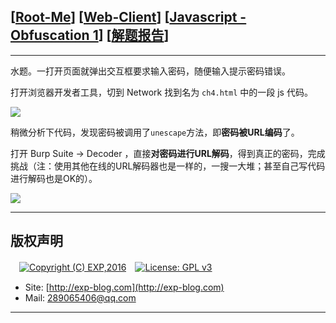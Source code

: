 ## [[Root-Me](https://www.root-me.org/)] [[Web-Client](https://www.root-me.org/en/Challenges/Web-Client/)] [[Javascript - Obfuscation 1](https://www.root-me.org/en/Challenges/Web-Client/Javascript-Obfuscation-1)] [[解题报告](https://exp-blog.com/safe/ctf/rootme/web-client/javascript-obfuscation1/)]

------

水题。一打开页面就弹出交互框要求输入密码，随便输入提示密码错误。

打开浏览器开发者工具，切到 Network 找到名为 `ch4.html` 中的一段 js 代码。

![](https://github.com/lyy289065406/CTF-Solving-Reports/blob/master/rootme/Web-Client/%5B05%5D%20%5B10P%5D%20Javascript%20-%20Obfuscation%201/imgs/01.png)

稍微分析下代码，发现密码被调用了`unescape`方法，即**密码被URL编码**了。

打开 Burp Suite -> Decoder ，直接**对密码进行URL解码**，得到真正的密码，完成挑战（注：使用其他在线的URL解码器也是一样的，一搜一大堆；甚至自己写代码进行解码也是OK的）。


![](https://github.com/lyy289065406/CTF-Solving-Reports/blob/master/rootme/Web-Client/%5B05%5D%20%5B10P%5D%20Javascript%20-%20Obfuscation%201/imgs/02.png)

------

## 版权声明

　[![Copyright (C) EXP,2016](https://img.shields.io/badge/Copyright%20(C)-EXP%202016-blue.svg)](http://exp-blog.com)　[![License: GPL v3](https://img.shields.io/badge/License-GPL%20v3-blue.svg)](https://www.gnu.org/licenses/gpl-3.0)
  

- Site: [http://exp-blog.com](http://exp-blog.com) 
- Mail: <a href="mailto:289065406@qq.com?subject=[EXP's Github]%20Your%20Question%20（请写下您的疑问）&amp;body=What%20can%20I%20help%20you?%20（需要我提供什么帮助吗？）">289065406@qq.com</a>


------

